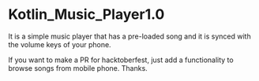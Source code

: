 # Kotlin_Music_Player1.0
It is a simple music player that has a pre-loaded song and it is synced with the volume keys of your phone.

If you want to make a PR for hacktoberfest, just add a functionality to browse songs from mobile phone. Thanks.
